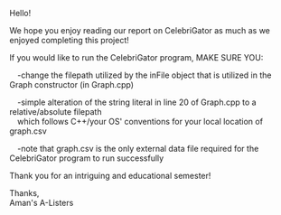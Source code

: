 Hello! <br />

We hope you enjoy reading our report on CelebriGator as much as we enjoyed completing this project!<br />

If you would like to run the CelebriGator program, MAKE SURE YOU: 

&emsp;-change the filepath utilized by the inFile object that is utilized in the Graph constructor (in Graph.cpp) 

&emsp;-simple alteration of the string literal in line 20 of Graph.cpp to a relative/absolute filepath <br />
&emsp;which follows C++/your OS' conventions for your local location of graph.csv

&emsp;-note that graph.csv is the only external data file required for the CelebriGator program to run successfully<br />
  
Thank you for an intriguing and educational semester!<br />

Thanks,<br /> 
Aman's A-Listers
